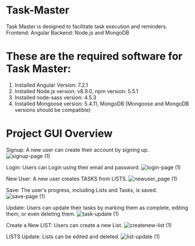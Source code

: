 # Task-Master
Task Master is designed to facilitate task execution and reminders.
Frontend: Angular
Backend: Node.js and MongoDB

# These are the required software for Task Master:
1. Installed Angular Version: 7.2.1
2. Installed Node.js version: v8.9.0, npm version: 5.5.1
3. Installed node-sass version: 4.5.3
4. Installed Mongoose version: 5.4.11, MongoDB (Mongoose and MongoDB versions should be compatible)

# Project GUI Overview
Signup: A new user can create their account by signing up.
![signup-page (1)](https://github.com/Obyedullahilmamun/Task-Master/assets/78032583/3e81dba9-3918-4880-b484-debd67521dce)

Login: Users can Login using their email and password.
![login-page (1)](https://github.com/Obyedullahilmamun/Task-Master/assets/78032583/7791a89e-4f5a-4594-bbb7-b3375e71bba6)

New User: A new user creates TASKS from LISTS.
![newuser_page (1)](https://github.com/Obyedullahilmamun/Task-Master/assets/78032583/2fd1995c-88d8-4d5d-9f73-32499c6e2640)

Save: The user's progress, including Lists and Tasks, is saved.
![save-page (1)](https://github.com/Obyedullahilmamun/Task-Master/assets/78032583/1db294c0-248f-487f-b867-df2365220149)

Update: Users can update their tasks by marking them as complete, editing them, or even deleting them.
![task-update (1)](https://github.com/Obyedullahilmamun/Task-Master/assets/78032583/b3bf3855-4d38-49f8-b32c-178938681923)

Create a New LIST: Users can create a new List.
![createnew-list (1)](https://github.com/Obyedullahilmamun/Task-Master/assets/78032583/744cb2a2-24aa-45e6-827e-f68e5b6f8328)

LISTS Update: Lists can be edited and deleted.
![list-update (1)](https://github.com/Obyedullahilmamun/Task-Master/assets/78032583/709f7da7-c60e-4c2d-ab97-3e1ad898a123)

